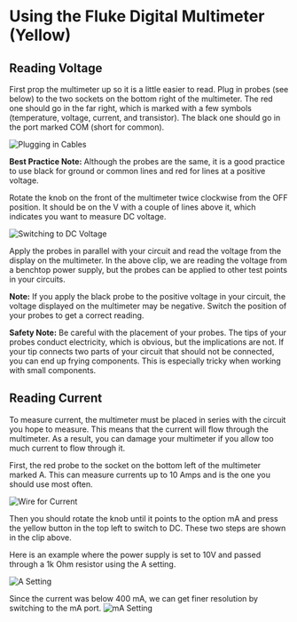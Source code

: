 # Using the Fluke Digital Multimeter (Yellow)
## Reading Voltage
First prop the multimeter up so it is a little easier to read. Plug in probes (see below) to the two sockets on the bottom right of the multimeter. The red one should go in the far right, which is marked with a few symbols (temperature, voltage, current, and transistor). The black one should go in the port marked COM (short for common).

![Plugging in Cables](/assets/DMMVoltWiring.gif)

**Best Practice Note:** Although the probes are the same, it is a good practice to use black for ground or common lines and red for lines at a positive voltage.

Rotate the knob on the front of the multimeter twice clockwise from the OFF position. It should be on the V with a couple of lines above it, which indicates you want to measure DC voltage.

![Switching to DC Voltage](/assets/DMMVolt.gif)

Apply the probes in parallel with your circuit and read the voltage from the display on the multimeter. In the above clip, we are reading the voltage from a benchtop power supply, but the probes can be applied to other test points in your circuits.

**Note:** If you apply the black probe to the positive voltage in your circuit, the voltage displayed on the multimeter may be negative. Switch the position of your probes to get a correct reading.

**Safety Note:** Be careful with the placement of your probes. The tips of your probes conduct electricity, which is obvious, but the implications are not. If your tip connects two parts of your circuit that should not be connected, you can end up frying components. This is especially tricky when working with small components.

## Reading Current
To measure current, the multimeter must be placed in series with the circuit you hope to measure. This means that the current will flow through the multimeter. As a result, you can damage your multimeter if you allow too much current to flow through it.

First, the red probe to the socket on the bottom left of the multimeter marked A. This can measure currents up to 10 Amps and is the one you should use most often.

![Wire for Current](/assets/DMMCurrent.gif)

Then you should rotate the knob until it points to the option mA and press the yellow button in the top left to switch to DC. These two steps are shown in the clip above.

Here is an example where the power supply is set to 10V and passed through a 1k Ohm resistor using the A setting.

![A Setting](/assets/DMMCurrentExA.gif)

Since the current was below 400 mA, we can get finer resolution by switching to the mA port.
![mA Setting](/assets/DMMCurrentExmA.gif)
